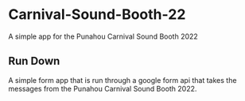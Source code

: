# Carnival-Sound-Booth-22
A simple app for the Punahou Carnival Sound Booth 2022

## Run Down
A simple form app that is run through a google form api that takes the messages from the Punahou Carnival Sound Booth 2022.

